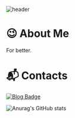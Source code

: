 ![header](https://capsule-render.vercel.app/api?type=rounded&color=gradient&text=%20ISSuh%20&height=300&fontSize=100&textBg=true)

# 😉 About Me
For better.

# :mailbox_with_mail: Contacts
[![Blog Badge](http://img.shields.io/badge/-%20blog-black?style=flat-square&logo=github&link=https://issuh.github.io)](https://issuh.github.io)


![Anurag's GitHub stats](https://github-readme-stats.vercel.app/api?username=ISSuh&show_icons=true&theme=radical)
